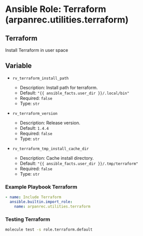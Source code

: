 # Ansible Role: Terraform (arpanrec.utilities.terraform)

## Terraform

Install Terraform in user space

## Variable

- `rv_terraform_install_path`

  - Description: Install path for terraform.
  - Default: `"{{ ansible_facts.user_dir }}/.local/bin"`
  - Required: `false`
  - Type: `str`

- `rv_terraform_version`

  - Description: Release version.
  - Default: `1.4.4`
  - Required: `false`
  - Type: `str`

- `rv_terraform_tmp_install_cache_dir`
  - Description: Cache install directory.
  - Default: `"{{ ansible_facts.user_dir }}/.tmp/terraform"`
  - Required: `false`
  - Type: `str`

### Example Playbook Terraform

```yaml
- name: Include Terraform
  ansible.builtin.import_role:
    name: arpanrec.utilities.terraform
```

### Testing Terraform

```bash
molecule test -s role.terraform.default
```
